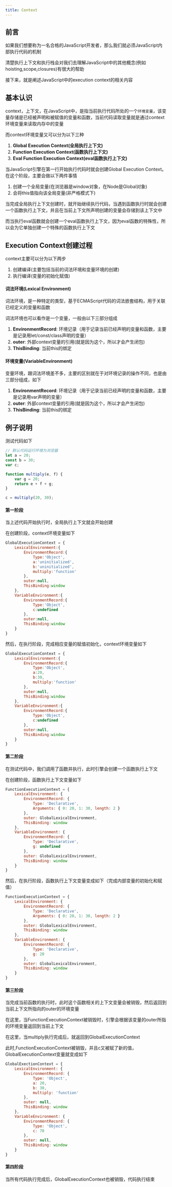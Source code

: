 ```yaml
---
title: Context
---
```


## 前言
如果我们想要称为一名合格的JavaScript开发者，那么我们就必须JavaScript内部执行代码的机制   

清楚执行上下文和执行栈会对我们去理解JavaScript中的其他概念(例如hoisting,scope,closures)有很大的帮助   

接下来，就是阐述JavaScript中的execution context的相关内容

## 基本认识

context，上下文，在JavaScript中，是指当前执行代码所处的一个`环境变量`，该变量存储是已经被声明和被赋值的变量和函数，当前代码读取变量就是通过context环境变量来读取内存中的变量  

而context环境变量又可以分为以下三种
1. **Global Execution Context(全局执行上下文)**
2. **Function Execution Context(函数执行上下文)**
3. **Eval Function Execution Context(eval函数执行上下文)**

当JavaScript引擎在第一行开始执行代码时就会创建Global Execution Context。在这个阶段，主要会做以下两件事情 
  
1. 创建一个全局变量(在浏览器是window对象，在Node是Global对象)
2. 会将this值指向该全局变量(非严格模式下)

当完成全局执行上下文创建时，就开始继续执行代码，当遇到函数执行时就会创建一个函数执行上下文，并且在当前上下文所声明创建的变量会存储到该上下文中  

而当执行eval函数就会创建一个eval函数执行上下文，因为eval函数的特殊性，所以会为它单独创建一个特殊的函数执行上下文


## Execution Context创建过程

context主要可以分为以下两步
1. 创建编译(主要包括当前的词法环境和变量环境的创建)
2. 执行编译(变量的初始化赋值)

#### 词法环境(Lexical Environment)
词法环境，是一种特定的类型，基于ECMAScript代码的词法嵌套结构，用于关联已经定义的变量和函数

词法环境也可以看作是一个变量，一般由以下三部分组成
1. **EnvironmentRecord**: 环境记录（用于记录当前已经声明的变量和函数，主要是记录用let/const/class声明的变量）
2. **outer**: 外部context变量的引用(就是因为这个，所以才会产生闭包)
3. **ThisBinding**: 当前this的绑定

#### 环境变量(VariableEnvironment)

变量环境，跟词法环境差不多，主要的区别就在于对环境记录的操作不同，也是由三部分组成，如下
1. **EnvironmentRecord**: 环境记录（用于记录当前已经声明的变量和函数，主要是记录用var声明的变量）
2. **outer**: 外部context变量的引用(就是因为这个，所以才会产生闭包)
3. **ThisBinding**: 当前this的绑定


## 例子说明
测试代码如下
```js
// 默认代码运行环境为浏览器
let a = 20; 
const b = 30;
var c;

function multiply(e, f) {
    var g = 20;
    return e + f + g;
}

c = multiply(20, 30);
```
#### 第一阶段
当上述代码开始执行时，全局执行上下文就会开始创建  

在创建阶段，context环境变量如下
```js
GlobalExecutionContext = {
    LexicalEnvironment:{
        EnvironmentRecord:{
            Type:'Object',
            a:'uninitialized',
            b:'uninitialized',
            multiply:'function'
        },
        outer:null,
        ThisBinding:window
    },
    VariableEnvironment:{
        EnvironmentRecord:{
            Type:'Object',
            c:undefined
        },
        outer:null,
        ThisBinding:window
    }
}
```
然后，在执行阶段，完成相应变量的赋值初始化，context环境变量如下
```js
GlobalExecutionContext = {
    LexicalEnvironment:{
        EnvironmentRecord:{
            Type:'Object',
            a:20,
            b:30,
            multiply:'function'
        },
        outer:null,
        ThisBinding:window
    },
    VariableEnvironment:{
        EnvironmentRecord:{
            Type:'Object',
            c:undefined
        },
        outer:null,
        ThisBinding:window
    }
}
```
#### 第二阶段
在测试代码中，我们调用了函数并执行，此时引擎会创建一个函数执行上下文  

在创建阶段，函数执行上下文变量如下
```js
FunctionExecutionContext = {
    LexicalEnvironment: {
        EnvironmentRecord: {
            Type: 'Declarative',
            Arguments: { 0: 20, 1: 30, length: 2 }
        },
        outer: GlobalLexicalEnvironment,
        ThisBinding: window
    },
    VariableEnvironment: {
        EnvironmentRecord: {
            Type: 'Declarative',
            g: undefined
        },
        outer: GlobalLexicalEnvironment,
        ThisBinding: window
    }
}
```
然后，在执行阶段，函数执行上下文变量变成如下（完成内部变量的初始化和赋值）
```js
FunctionExecutionContext = {
    LexicalEnvironment: {
        EnvironmentRecord: {
            Type: 'Declarative',
            Arguments: { 0: 20, 1: 30, length: 2 }
        },
        outer: GlobalLexicalEnvironment,
        ThisBinding: window
    },
    VariableEnvironment: {
        EnvironmentRecord: {
            Type: 'Declarative',
            g: 20
        },
        outer: GlobalLexicalEnvironment,
        ThisBinding: window
    }
}
```
#### 第三阶段

当完成当前函数的执行时，此时这个函数相关的上下文变量会被销毁，然后返回到当前上下文所指向的outer的环境变量

在这里，当FunctionExecutionContext被销毁时，引擎会根据该变量的outer所指的环境变量返回到当前上下文  

在这里，当multiply执行完成后，就返回到GlobalExecutionContext  

此时,FunctionExecutionContext被销毁，并且c又被赋了新的值，GlobalExecutionContext变量就变成如下
```js
GlobalExectionContext = {
    LexicalEnvironment: {
        EnvironmentRecord: {
            Type: 'Object',
            a: 20,
            b: 30,
            multiply: 'function'
        },
        outer: null,
        ThisBinding: window
    },
    VariableEnvironment: {
        EnvironmentRecord: {
            Type: 'Object',
            c: 70
        },
        outer: null,
        ThisBinding: window
    }
}
```

#### 第四阶段

当所有代码执行完成后，GlobalExecutionContext也被销毁，代码执行结束
